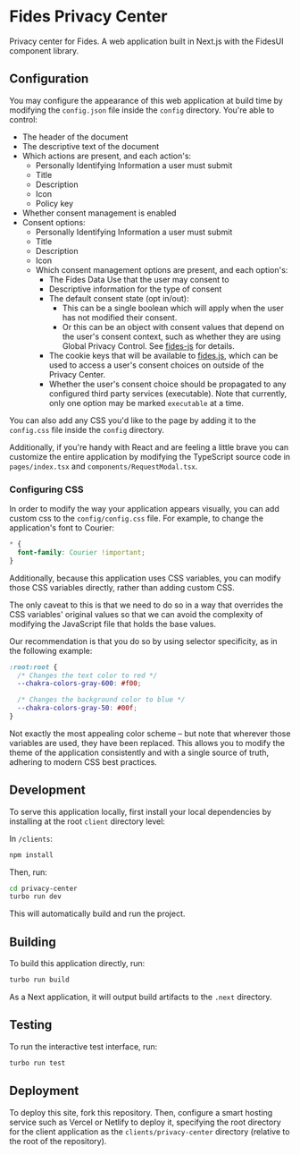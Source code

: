 # Fides Privacy Center

Privacy center for Fides. A web application built in Next.js with the FidesUI component library.

## Configuration

You may configure the appearance of this web application at build time by modifying the `config.json` file inside the `config` directory. You're able to control:

- The header of the document
- The descriptive text of the document
- Which actions are present, and each action's:
  - Personally Identifying Information a user must submit
  - Title
  - Description
  - Icon
  - Policy key
- Whether consent management is enabled
- Consent options:
  - Personally Identifying Information a user must submit
  - Title
  - Description
  - Icon
  - Which consent management options are present, and each option's:
    - The Fides Data Use that the user may consent to
    - Descriptive information for the type of consent
    - The default consent state (opt in/out):
      - This can be a single boolean which will apply when the user has not modified their consent.
      - Or this can be an object with consent values that depend on the user's consent context, such as whether they are using Global Privacy Control. See [fides-js](../packages/fides-js/README.md#consent-context) for details.
    - The cookie keys that will be available to
      [fides.js](../packages/fides-js/README.md), which can be used to access a user's consent choices on outside of the Privacy Center.
    - Whether the user's consent choice should be propagated to any configured third party services (executable). Note that currently, only one option may be marked `executable` at a time.

You can also add any CSS you'd like to the page by adding it to the `config.css` file inside the `config` directory.

Additionally, if you're handy with React and are feeling a little brave you can customize the entire application by modifying the TypeScript source code in `pages/index.tsx` and `components/RequestModal.tsx`.

### Configuring CSS

In order to modify the way your application appears visually, you can add custom css to the `config/config.css` file. For example, to change the application's font to Courier:

```css
* {
  font-family: Courier !important;
}
```

Additionally, because this application uses CSS variables, you can modify those CSS variables directly, rather than adding custom CSS.

The only caveat to this is that we need to do so in a way that overrides the CSS variables' original values so that we can avoid the complexity of modifying the JavaScript file that holds the base values.

Our recommendation is that you do so by using selector specificity, as in the following example:

```css
:root:root {
  /* Changes the text color to red */
  --chakra-colors-gray-600: #f00;

  /* Changes the background color to blue */
  --chakra-colors-gray-50: #00f;
}
```

Not exactly the most appealing color scheme – but note that wherever those variables are used, they have been replaced. This allows you to modify the theme of the application consistently and with a single source of truth, adhering to modern CSS best practices.

## Development

To serve this application locally, first install your local dependencies by installing at the root `client` directory level:


In `/clients`:

```bash
npm install
```

Then, run:

```bash
cd privacy-center
turbo run dev
```

This will automatically build and run the project.

## Building

To build this application directly, run:

```bash
turbo run build
```

As a Next application, it will output build artifacts to the `.next` directory.

## Testing

To run the interactive test interface, run:

```bash
turbo run test
```

## Deployment

To deploy this site, fork this repository. Then, configure a smart hosting service such as Vercel or Netlify to deploy it, specifying the root directory for the client application as the `clients/privacy-center` directory (relative to the root of the repository).
